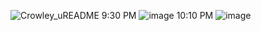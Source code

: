 ![Crowley_uREADME](https://github.com/user-attachments/assets/dafeb46f-3115-4561-ac22-ec10d5c31464)
9:30 PM
![image](https://github.com/user-attachments/assets/8c6d4b6f-78c4-429e-be5b-a4a0e840d352)
10:10 PM
![image](https://github.com/user-attachments/assets/1ab0a752-df4e-42cb-8ec0-a04c34803e96)
